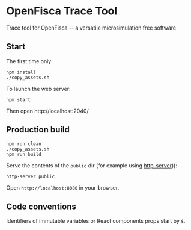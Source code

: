 # OpenFisca Trace Tool

Trace tool for OpenFisca -- a versatile microsimulation free software

## Start

The first time only:

    npm install
    ./copy_assets.sh

To launch the web server:

    npm start

Then open http://localhost:2040/

## Production build

    npm run clean
    ./copy_assets.sh
    npm run build

Serve the contents of the `public` dir
(for example using [http-server](https://www.npmjs.com/package/http-server))):

    http-server public

Open `http://localhost:8080` in your browser.

## Code conventions

Identifiers of immutable variables or React components props start by `$`.

